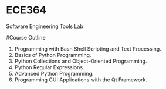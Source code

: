 # ECE364
Software Engineering Tools Lab

#Course Outline

1. Programming with Bash Shell Scripting and Text Processing.
2. Basics of Python Programming.
3. Python Collections and Object-Oriented Programming.
4. Python Regular Expressions.
5. Advanced Python Programming.
6. Programming GUI Applications with the Qt Framework.
